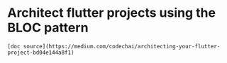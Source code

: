 #   Architect flutter projects using the BLOC pattern

	[doc source](https://medium.com/codechai/architecting-your-flutter-project-bd04e144a8f1)